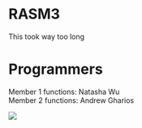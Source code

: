 # RASM3
This took way too long

# Programmers
Member 1 functions: Natasha Wu  
Member 2 functions: Andrew Gharios

![](https://github.com/AndrewGharios/RASM-3/blob/main/come-on-irritated.gif)
